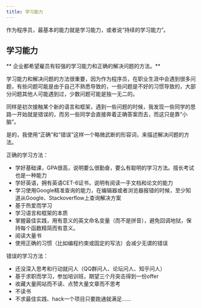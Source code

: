 ```yaml
---
title: 学习能力
---
```


作为程序员，最基本的能力就是学习能力，或者说“持续的学习能力”。

## 学习能力

** 企业都希望雇员有较强的学习能力和正确的解决问题的方法。**

学习能力和解决问题的方法很重要，因为作为程序员，在职业生涯中会遇到很多问题，有些问题可能是由于自己不熟悉导致的，一些问题是不好的习惯导致的，大部分问题其他人可能遇到过，少数问题可能是独一无二的。

同样是初次接触某个新的语言和框架，遇到一些问题的时候，我发现一些同学的思路一开始就是错误的，而另一些同学会直接奔着正确答案而去，而这只是靠“小脑”。

是的，我使用“正确”和“错误”这样一个略微武断的形容词，来描述解决问题的方法。

正确的学习方法：

- 学好基础课，GPA很高，说明要么很勤奋，要么有聪明的学习方法。擅长考试也是一种能力
- 学好英语，拥有英语CET-6证书，说明有阅读一手文档和论文的能力
- 学习使用Google精准查询的能力，在编辑器或者浏览器报错的时候，至少知道从Google、Stackoverflow上查询解决方案
- 基于热爱而学习
- 学习语言和框架的本质
- 掌握最佳实践，用有意义的英文命名变量（而不是拼音），避免回调地狱，保持每个函数精简而有意义。
- 阅读大量书
- 使用正确的习惯（比如编程约束或固定的写法）会减少无谓的错误

错误的学习方法：

- 还没深入思考和行动就问人（QQ群问人、论坛问人、知乎问人）
- 基于求职而学习，参加培训班，期望三个月突击得到一份offer
- 收藏大量网站而不读、点赞大量文章而不思考
- 不读书
- 不求最佳实践、hack一个项目只要跑通就满足……

